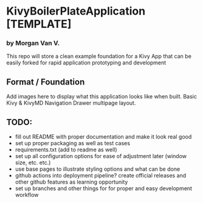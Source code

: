 # KivyBoilerPlateApplication [TEMPLATE]
### by Morgan Van V.
This repo will store a clean example foundation for a Kivy App that can be easily forked for rapid application
prototyping and development

## Format / Foundation
Add images here to display what this application looks like when built. Basic Kivy & KivyMD Navigation Drawer
multipage layout.

## TODO:
- fill out README with proper documentation and make it look real good
- set up proper packaging as well as test cases
- requirements.txt (add to readme as well)
- set up all configuration options for ease of adjustment later (window size, etc. etc.)
- use base pages to illustrate styling options and what can be done
- github actions into deployment pipeline? create official releases and other github features as learning opportunity
- set up branches and other things for for proper and easy development workflow


